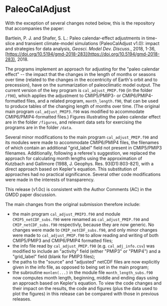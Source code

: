 PaleoCalAdjust
===================

With the exception of several changes noted below, this is the repository that accompanies the paper:

Bartlein, P. J. and Shafer, S. L.: Paleo calendar-effect adjustments in time-slice and transient climate-model simulations (PaleoCalAdjust v1.0): impact and strategies for data analysis, *Geosci. Model Dev. Discuss.*, 2018, 1-36, [https://doi.org/10.5194/gmd-2018-283](https://doi.org/10.5194/gmd-2018-283), 2018.

The programs implement an approach for adjusting for the "paleo calendar effect" -- the impact that the changes in the length of months or seasons over time (related to the changes in the eccentricity of Earth's orbit and to precession), have on the summarization of paleoclimatic model output. The current version of the key program is `cal_adjust_PMIP.f90` (in the folder `/f90`), which applies the adjustment to CMIP5/PMIP3- or CMIP6/PMIP4-formatted files, and a related program, `month_length.f90`, that can be used to produce tables of the changing length of months over time. (The original main program `cal_adjust_PMIP3.f90` was modified to accommodate CMIP6/PMIP4-formatted files.)  Figures illustrating the paleo calendar effect are in the folder `/figures`, and relevant data sets for exercising the programs are in the folder `/data`.  

Several minor modifications to the main program `cal_adjust_PMIP.f90` and its modules were made to accommodate CMIP6/PMIP4 files, the filenames of which contain an additional "grid_label" field not present in CMIP5/PMIP3 filenames.  Additionally, following a referee's suggestion, we replaced the approach for calculating month lengths using the approximation of Kutzbach and Gallimore (1988, J. Geophys. Res. 93(D1):803-821), with a direct approach based on Kepler's equation. This substitution of approaches had no practical significance.  Several other code modifications were made in the interests of transparency.

This release (v1.0c) is consistent with the Author Comments (AC) in the GMDD paper discussion.

The main changes from the original submission therefore include:

- the main program `cal_adjust_PMIP3.f90` and module `CMIP5_netCDF_subs.f90` were renamed as `cal_adjust_PMIP.f90` and `CMIP_netCDF_subs.f90` respectivly, because they are now generic.  No changes were made to `CMIP_netCDF_subs.f90`, and only minor changes were made to `cal_adjust_PMIP.f90` to allow reading and writing of both CMIP5/PMIP3 and CMIP6/PMIP4 formatted files;
- the info file read by `cal_adjust_PMIP.f90` (e.g. `cal_adj_info.csv`) was modified to include an "activity" field (either "PMIP3" or "PMIP4") and a "grid_label" field (blank for PMIP3 files);
- the paths to the "source" and "adjusted" netCDF files are now explicitly given in the info file, as opposed to being set in the main program;
- the subroutine `monlen(...)` in the module file `month_length_subs.f90` now computes month length, beginning, middle and ending days using an approach based on Kepler's equation.  To view the code changes and their impact on the results, the code and figures (plus the data used to plot the figures) in this release can be compared with those in previous releases.    
